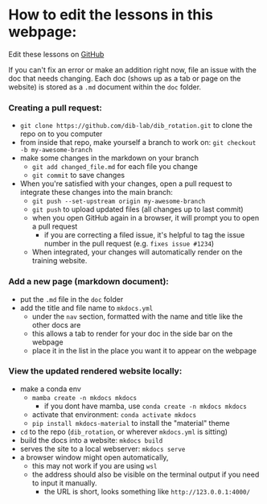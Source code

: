# How to edit the lessons in this webpage:

Edit these lessons on [GitHub](https://github.com/dib-lab/dib_rotation)

If you can't fix an error or make an addition right now, file an issue with the doc that needs changing. Each doc (shows up as a tab or page on the website) is stored as a `.md` document within the `doc` folder.

### Creating a pull request:
+ `git clone https://github.com/dib-lab/dib_rotation.git` to clone the repo on to you computer
+ from inside that repo, make yourself a branch to work on: `git checkout -b my-awesome-branch`
+ make some changes in the markdown on your branch 
    + `git add changed_file.md` for each file you change
    + `git commit` to save changes
+ When you're satisfied with your changes, open a pull request to integrate these changes into the main branch:
    + `git push --set-upstream origin my-awesome-branch`
    + `git push` to upload updated files (all changes up to last commit)
    + when you open GitHub again in a browser, it will prompt you to open a pull request
        + if you are correcting a filed issue, it's helpful to tag the issue number in the pull request (e.g. `fixes issue #1234`)
    + When integrated, your changes will automatically render on the training website.
    

### Add a new page (markdown document):
+ put the `.md` file in the `doc` folder
+ add the title and file name to `mkdocs.yml` 
    + under the `nav` section, formatted with the name and title like the other docs are
    + this allows a tab to render for your doc in the side bar on the webpage
    + place it in the list in the place you want it to appear on the webpage

### View the updated rendered website locally:
+ make a conda env 
    + `mamba create -n mkdocs mkdocs`  
        + if you dont have mamba, use `conda create -n mkdocs mkdocs`
    +  activate that environment: `conda activate mkdocs`
    + `pip install mkdocs-material` to install the "material" theme
+ `cd` to the repo (`dib_rotation`, or wherever `mkdocs.yml` is sitting) 
+ build the docs into a website: `mkdocs build`
+ serves the site to a local webserver: `mkdocs serve`
+ a browser window might open automatically, 
    + this may not work if you are using `wsl`
    + the address should also be visible on the terminal output if you need to input it manually.
        + the URL is short, looks something like `http://123.0.0.1:4000/`
